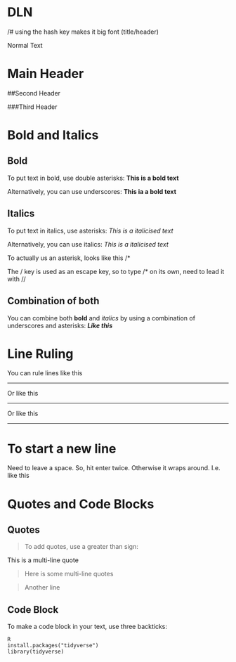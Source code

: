 # DLN
/# using the hash key makes it big font (title/header)

Normal Text

# Main Header

##Second Header

###Third Header

# Bold and Italics
##  Bold
To put text in bold, use double asterisks: **This is a bold text**

Alternatively, you can use underscores: __This ia a bold text__

## Italics
To put text in italics, use asterisks: *This is a italicised text*

Alternatively, you can use italics: _This is a italicised text_

To actually us an asterisk, looks like this /*

The / key is used as an escape key, so to type /* on its own, need to lead it with //

## Combination of both

You can combine both **bold** and *italics* by using a combination of underscores and asterisks: **_Like this_** 

# Line Ruling 

You can rule lines like this
- - -

Or like this 
___
Or like this
***

# To start a new line

Need to leave a space. So, hit enter twice. Otherwise it wraps around.
I.e. like this

# Quotes and Code Blocks
## Quotes
> To add quotes, use a greater than sign:

This is a multi-line quote

> Here is some multi-line quotes

> Another line

## Code Block

To make a code block in your text, use three backticks:
```
R
install.packages("tidyverse")
library(tidyverse)
```

